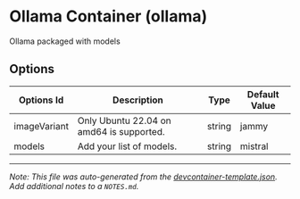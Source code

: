 
# Ollama Container (ollama)

Ollama packaged with models

## Options

| Options Id | Description | Type | Default Value |
|-----|-----|-----|-----|
| imageVariant | Only Ubuntu 22.04 on amd64 is supported. | string | jammy |
| models | Add your list of models. | string | mistral |



---

_Note: This file was auto-generated from the [devcontainer-template.json](https://github.com/robinmordasiewicz/templates/blob/main/src/ollama/devcontainer-template.json).  Add additional notes to a `NOTES.md`._
